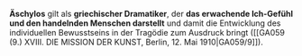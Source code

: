 
**Äschylos** gilt als **griechischer Dramatiker**, der **das erwachende Ich-Gefühl und den handelnden Menschen darstellt** und damit die Entwicklung des individuellen Bewusstseins in der Tragödie zum Ausdruck bringt ([[GA059 (9.) XVIII. DIE MISSION DER KUNST, Berlin, 12. Mai 1910|GA059/9]]).
